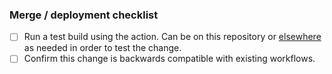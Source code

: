 ### Merge / deployment checklist

- [ ] Run a test build using the action. Can be on this repository or [elsewhere](https://github.com/github/turbo-scan/#testing-changes-to-codeql-action) as needed in order to test the change.
- [ ] Confirm this change is backwards compatible with existing workflows.
